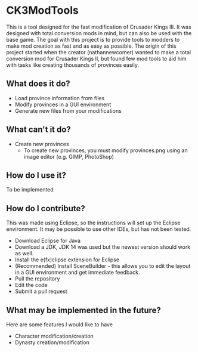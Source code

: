 # CK3ModTools
This is a tool designed for the fast modification of Crusader Kings III. It was designed with total conversion mods in mind, but can also be used with the base game. The goal with this project is to provide tools to modders to make mod creation as fast and as easy as possible. The origin of this project started when the creator (nathannewcomer) wanted to make a total conversion mod for Crusader Kings II, but found few mod tools to aid him with tasks like creating thousands of provinces easily.

## What does it do?
- Load province information from files
- Modify provinces in a GUI environment
- Generate new files from your modifications

## What can't it do?
- Create new provinces
  - To create new provinces, you must modify provinces.png using an image editor (e.g. GIMP, PhotoShop)
  
## How do I use it?
To be implemented

## How do I contribute?
This was made using Eclipse, so the instructions will set up the Eclipse environment. It may be possible to use other IDEs, but has not been tested.
- Download Eclipse for Java
- Download a JDK, JDK 14 was used but the newest version should work as well.
- Install the e(fx)clipse extension for Eclipse
- (Recommended) Install SceneBuilder \- this allows you to edit the layout in a GUI environment and get immediate feedback.
- Pull the repository
- Edit the code
- Submit a pull request

## What may be implemented in the future?
Here are some features I would like to have 
- Character modification/creation
- Dynasty creation/modification
